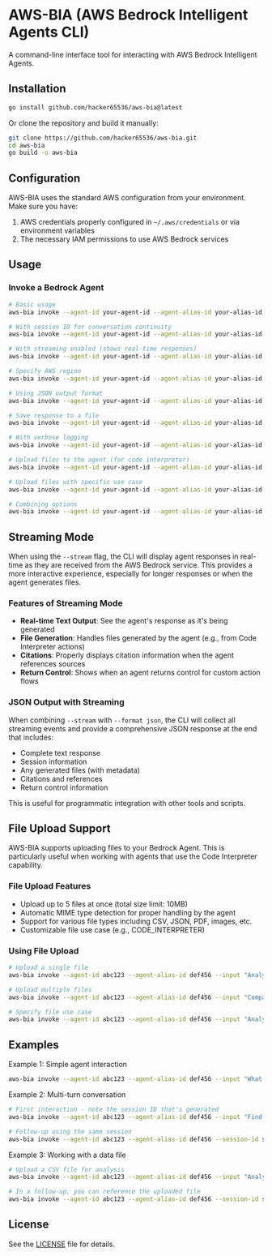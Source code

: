 # AWS-BIA (AWS Bedrock Intelligent Agents CLI)

A command-line interface tool for interacting with AWS Bedrock Intelligent Agents.

## Installation

```bash
go install github.com/hacker65536/aws-bia@latest
```

Or clone the repository and build it manually:

```bash
git clone https://github.com/hacker65536/aws-bia.git
cd aws-bia
go build -o aws-bia
```

## Configuration

AWS-BIA uses the standard AWS configuration from your environment. Make sure you have:

1. AWS credentials properly configured in `~/.aws/credentials` or via environment variables
2. The necessary IAM permissions to use AWS Bedrock services

## Usage

### Invoke a Bedrock Agent

```bash
# Basic usage
aws-bia invoke --agent-id your-agent-id --agent-alias-id your-alias-id --input "Your question to the agent"

# With session ID for conversation continuity
aws-bia invoke --agent-id your-agent-id --agent-alias-id your-alias-id --session-id your-session-id --input "Follow-up question"

# With streaming enabled (shows real-time responses)
aws-bia invoke --agent-id your-agent-id --agent-alias-id your-alias-id --input "Your question" --stream

# Specify AWS region
aws-bia invoke --agent-id your-agent-id --agent-alias-id your-alias-id --input "Your question" --region us-west-2

# Using JSON output format
aws-bia invoke --agent-id your-agent-id --agent-alias-id your-alias-id --input "Your question" --format json

# Save response to a file
aws-bia invoke --agent-id your-agent-id --agent-alias-id your-alias-id --input "Your question" --output-file response.txt

# With verbose logging
aws-bia invoke --agent-id your-agent-id --agent-alias-id your-alias-id --input "Your question" --verbose

# Upload files to the agent (for code interpreter)
aws-bia invoke --agent-id your-agent-id --agent-alias-id your-alias-id --input "Analyze this data" --upload-files data.csv,schema.json

# Upload files with specific use case
aws-bia invoke --agent-id your-agent-id --agent-alias-id your-alias-id --input "Analyze this data" --upload-files data.csv --file-use-case CODE_INTERPRETER

# Combining options
aws-bia invoke --agent-id your-agent-id --agent-alias-id your-alias-id --input "Your question" --stream --format json --output-file response.json
```

## Streaming Mode

When using the `--stream` flag, the CLI will display agent responses in real-time as they are received from the AWS Bedrock service. This provides a more interactive experience, especially for longer responses or when the agent generates files.

### Features of Streaming Mode

- **Real-time Text Output**: See the agent's response as it's being generated
- **File Generation**: Handles files generated by the agent (e.g., from Code Interpreter actions)
- **Citations**: Properly displays citation information when the agent references sources
- **Return Control**: Shows when an agent returns control for custom action flows

### JSON Output with Streaming

When combining `--stream` with `--format json`, the CLI will collect all streaming events and provide a comprehensive JSON response at the end that includes:

- Complete text response
- Session information
- Any generated files (with metadata)
- Citations and references
- Return control information

This is useful for programmatic integration with other tools and scripts.

## File Upload Support

AWS-BIA supports uploading files to your Bedrock Agent. This is particularly useful when working with agents that use the Code Interpreter capability.

### File Upload Features

- Upload up to 5 files at once (total size limit: 10MB)
- Automatic MIME type detection for proper handling by the agent
- Support for various file types including CSV, JSON, PDF, images, etc.
- Customizable file use case (e.g., CODE_INTERPRETER)

### Using File Upload

```bash
# Upload a single file
aws-bia invoke --agent-id abc123 --agent-alias-id def456 --input "Analyze this data" --upload-files data.csv

# Upload multiple files
aws-bia invoke --agent-id abc123 --agent-alias-id def456 --input "Compare these datasets" --upload-files data1.csv,data2.csv

# Specify file use case
aws-bia invoke --agent-id abc123 --agent-alias-id def456 --input "Analyze this data" --upload-files data.csv --file-use-case CODE_INTERPRETER
```

## Examples

Example 1: Simple agent interaction
```bash
aws-bia invoke --agent-id abc123 --agent-alias-id def456 --input "What's the weather like in Seattle?"
```

Example 2: Multi-turn conversation
```bash
# First interaction - note the session ID that's generated
aws-bia invoke --agent-id abc123 --agent-alias-id def456 --input "Find me flights to Tokyo"

# Follow-up using the same session
aws-bia invoke --agent-id abc123 --agent-alias-id def456 --session-id session123 --input "What about flights to Osaka instead?"
```

Example 3: Working with a data file
```bash
# Upload a CSV file for analysis
aws-bia invoke --agent-id abc123 --agent-alias-id def456 --input "Analyze this sales data and create a report" --upload-files sales_data.csv

# In a follow-up, you can reference the uploaded file
aws-bia invoke --agent-id abc123 --agent-alias-id def456 --session-id session123 --input "Now create a chart showing the top 5 products"
```

## License

See the [LICENSE](LICENSE) file for details.